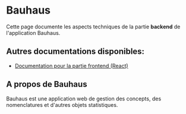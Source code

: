 # Bauhaus

Cette page documente les aspects techniques de la partie **backend** de l'application Bauhaus.


## Autres documentations disponibles:

 - [Documentation pour la partie frontend (React)](http://inseefr.github.io/Bauhaus/fr/)
 

## A propos de Bauhaus

Bauhaus est une application web de gestion des concepts, des nomenclatures et d'autres objets statistiques.
